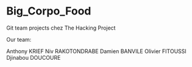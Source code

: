 # Big_Corpo_Food
Git team projects chez The Hacking Project

Our team:

Anthony KRIEF
Niv RAKOTONDRABE
Damien BANVILE
Olivier FITOUSSI
Djinabou DOUCOURE